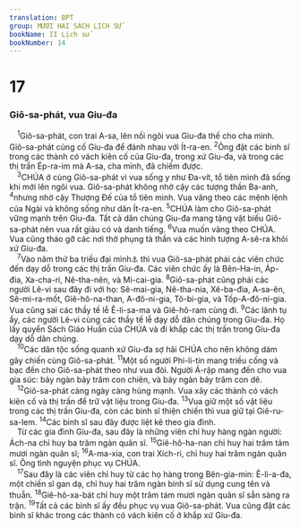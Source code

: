 ```yaml
---
translation: BPT
group: MƯƠI HAI SÁCH LỊCH SỬ
bookName: II Lịch sử 
bookNumber: 14
---
```


<div class="title"><h1>17</h1><h3>Giô-sa-phát, vua Giu-đa</h3></div>
<span class="verse 2su_17_1"> <sup>1</sup>Giô-sa-phát, con trai A-sa, lên nối ngôi vua Giu-đa thế cho cha mình. Giô-sa-phát củng cố Giu-đa để đánh nhau với Ít-ra-en.</span>
<span class="verse 2su_17_2"><sup>2</sup>Ông đặt các binh sĩ trong các thành có vách kiên cố của Giu-đa, trong xứ Giu-đa, và trong các thị trấn Ép-ra-im mà A-sa, cha mình, đã chiếm được.<br/></span>
<span class="verse 2su_17_3"> <sup>3</sup>CHÚA ở cùng Giô-sa-phát vì vua sống y như Đa-vít, tổ tiên mình đã sống khi mới lên ngôi vua. Giô-sa-phát không nhờ cậy các tượng thần Ba-anh,</span>
<span class="verse 2su_17_4"><sup>4</sup>nhưng nhờ cậy Thượng Đế của tổ tiên mình. Vua vâng theo các mệnh lệnh của Ngài và không sống như dân Ít-ra-en.</span>
<span class="verse 2su_17_5"><sup>5</sup>CHÚA làm cho Giô-sa-phát vững mạnh trên Giu-đa. Tất cả dân chúng Giu-đa mang tặng vật biếu Giô-sa-phát nên vua rất giàu có và danh tiếng.</span>
<span class="verse 2su_17_6"><sup>6</sup>Vua muốn vâng theo CHÚA. Vua cũng tháo gỡ các nơi thờ phụng tà thần và các hình tượng A-sê-ra khỏi xứ Giu-đa.<br/></span>
<span class="verse 2su_17_7"> <sup>7</sup>Vào năm thứ ba triều đại mình<a data-toggle="tooltip" data-placement="bottom" title="Khoảng năm 871 trước Công nguyên.">⚓</a> thì vua Giô-sa-phát phái các viên chức đến dạy dỗ trong các thị trấn Giu-đa. Các viên chức ấy là Bên-Ha-in, Áp-đia, Xa-cha-ri, Nê-tha-nên, và Mi-cai-gia.</span>
<span class="verse 2su_17_8"><sup>8</sup>Giô-sa-phát cũng phái các người Lê-vi sau đây đi với họ: Sê-mai-gia, Nê-tha-nia, Xê-ba-đia, A-sa-ên, Sê-mi-ra-mốt, Giê-hô-na-than, A-đô-ni-gia, Tô-bi-gia, và Tốp-A-đô-ni-gia. Vua cũng sai các thầy tế lễ Ê-li-sa-ma và Giê-hô-ram cùng đi.</span>
<span class="verse 2su_17_9"><sup>9</sup>Các lãnh tụ ấy, các người Lê-vi cùng các thầy tế lễ dạy dỗ dân chúng trong Giu-đa. Họ lấy quyển Sách Giáo Huấn của CHÚA và đi khắp các thị trấn trong Giu-đa dạy dỗ dân chúng.<br/></span>
<span class="verse 2su_17_10"> <sup>10</sup>Các dân tộc sống quanh xứ Giu-đa sợ hãi CHÚA cho nên không dám gây chiến cùng Giô-sa-phát.</span>
<span class="verse 2su_17_11"><sup>11</sup>Một số người Phi-li-tin mang triều cống và bạc đến cho Giô-sa-phát theo như vua đòi. Người Á-rập mang đến cho vua gia súc: bảy ngàn bảy trăm con chiên, và bảy ngàn bảy trăm con dê.<br/></span>
<span class="verse 2su_17_12"> <sup>12</sup>Giô-sa-phát càng ngày càng hùng mạnh. Vua xây các thành có vách kiên cố và thị trấn để trữ vật liệu trong Giu-đa.</span>
<span class="verse 2su_17_13"><sup>13</sup>Vua giữ một số vật liệu trong các thị trấn Giu-đa, còn các binh sĩ thiện chiến thì vua giữ tại Giê-ru-sa-lem.</span>
<span class="verse 2su_17_14"><sup>14</sup>Các binh sĩ sau đây được liệt kê theo gia đình.<br/> Từ các gia đình Giu-đa, sau đây là những viên chỉ huy hàng ngàn người: Ách-na chỉ huy ba trăm ngàn quân sĩ.</span>
<span class="verse 2su_17_15"><sup>15</sup>Giê-hô-ha-nan chỉ huy hai trăm tám mươi ngàn quân sĩ;</span>
<span class="verse 2su_17_16"><sup>16</sup>A-ma-xia, con trai Xích-ri, chỉ huy hai trăm ngàn quân sĩ. Ông tình nguyện phục vụ CHÚA.<br/></span>
<span class="verse 2su_17_17"> <sup>17</sup>Sau đây là các viên chỉ huy từ các họ hàng trong Bên-gia-min: Ê-li-a-đa, một chiến sĩ gan dạ, chỉ huy hai trăm ngàn binh sĩ sử dụng cung tên và thuẫn.</span>
<span class="verse 2su_17_18"><sup>18</sup>Giê-hô-xa-bát chỉ huy một trăm tám mươi ngàn quân sĩ sẵn sàng ra trận.</span>
<span class="verse 2su_17_19"><sup>19</sup>Tất cả các binh sĩ ấy đều phục vụ vua Giô-sa-phát. Vua cũng đặt các binh sĩ khác trong các thành có vách kiên cố ở khắp xứ Giu-đa.<br/></span>
